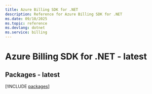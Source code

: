 ```yaml
---
title: Azure Billing SDK for .NET
description: Reference for Azure Billing SDK for .NET
ms.date: 09/10/2025
ms.topic: reference
ms.devlang: dotnet
ms.service: billing
---
```

# Azure Billing SDK for .NET - latest
## Packages - latest
[!INCLUDE [packages](billing-index.md)]